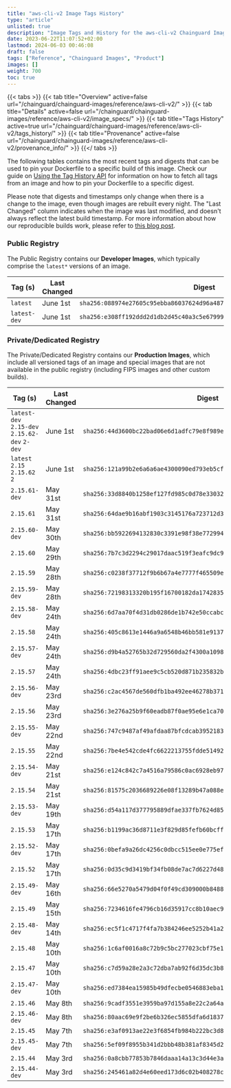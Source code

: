 ```yaml
---
title: "aws-cli-v2 Image Tags History"
type: "article"
unlisted: true
description: "Image Tags and History for the aws-cli-v2 Chainguard Image"
date: 2023-06-22T11:07:52+02:00
lastmod: 2024-06-03 00:46:08
draft: false
tags: ["Reference", "Chainguard Images", "Product"]
images: []
weight: 700
toc: true
---
```


{{< tabs >}}
{{< tab title="Overview" active=false url="/chainguard/chainguard-images/reference/aws-cli-v2/" >}}
{{< tab title="Details" active=false url="/chainguard/chainguard-images/reference/aws-cli-v2/image_specs/" >}}
{{< tab title="Tags History" active=true url="/chainguard/chainguard-images/reference/aws-cli-v2/tags_history/" >}}
{{< tab title="Provenance" active=false url="/chainguard/chainguard-images/reference/aws-cli-v2/provenance_info/" >}}
{{</ tabs >}}

The following tables contains the most recent tags and digests that can be used to pin your Dockerfile to a specific build of this image. Check our guide on [Using the Tag History API](/chainguard/chainguard-images/using-the-tag-history-api/) for information on how to fetch all tags from an image and how to pin your Dockerfile to a specific digest.

Please note that digests and timestamps only change when there is a change to the image, even though images are rebuilt every night. The "Last Changed" column indicates when the image was last modified, and doesn't always reflect the latest build timestamp. For more information about how our reproducible builds work, please refer to [this blog post](https://www.chainguard.dev/unchained/reproducing-chainguards-reproducible-image-builds).

### Public Registry
The Public Registry contains our **Developer Images**, which typically comprise the `latest*` versions of an image.

| Tag (s)       | Last Changed | Digest                                                                    |
|---------------|--------------|---------------------------------------------------------------------------|
|  `latest`     | June 1st     | `sha256:088974e27605c95ebba86037624d96a4879482e2d5a3521c4b6e7eed480cc111` |
|  `latest-dev` | June 1st     | `sha256:e308ff192ddd2d1db2d45c40a3c5e67999bb2edf9e548f551093003b5e29dfc0` |


### Private/Dedicated Registry
The Private/Dedicated Registry contains our **Production Images**, which include all versioned tags of an image and special images that are not available in the public registry (including FIPS images and other custom builds).

| Tag (s)                                        | Last Changed | Digest                                                                    |
|------------------------------------------------|--------------|---------------------------------------------------------------------------|
|  `latest-dev` `2.15-dev` `2.15.62-dev` `2-dev` | June 1st     | `sha256:44d3600bc22bad06e6d1adfc79e8f989e0c716f015ba6bac6f618c6190b2a48f` |
|  `latest` `2.15` `2.15.62` `2`                 | June 1st     | `sha256:121a99b2e6a6a6ae4300090ed793eb5cfe9cd7ab38f6f1e15a2f62bec79a1b80` |
|  `2.15.61-dev`                                 | May 31st     | `sha256:33d8840b1258ef127fd985c0d78e330328033927f1b8a3fc7ff7efba79675ecb` |
|  `2.15.61`                                     | May 31st     | `sha256:64dae9b16abf1903c3145176a723712d35717083847cdcf412cfc91b5f6e0ed6` |
|  `2.15.60-dev`                                 | May 30th     | `sha256:bb5922694132830c3391e98f38e7729942fe67788537d4b39f8c504a9f030a86` |
|  `2.15.60`                                     | May 29th     | `sha256:7b7c3d2294c29017daac519f3eafc9dc99ff117b4304247bd859b98a2b239ba3` |
|  `2.15.59`                                     | May 28th     | `sha256:c0238f37712f9b6b67a4e7777f465509eb59b7b5cfb8eaa96c8f2eb2af9416c4` |
|  `2.15.59-dev`                                 | May 28th     | `sha256:72198313320b195f16700182da174283516ed0a9864b0fd3ac5edec7b670bf31` |
|  `2.15.58-dev`                                 | May 24th     | `sha256:6d7aa70f4d31db0286de1b742e50ccabcb2ceea0e06b51bc1ec83c06ce0ef92d` |
|  `2.15.58`                                     | May 24th     | `sha256:405c8613e1446a9a6548b46bb581e91375ed2f0e7504d2e45fdd852eb7003e09` |
|  `2.15.57-dev`                                 | May 24th     | `sha256:d9b4a52765b32d729560da2f4300a10988e3752c0621a0440f3358dca73b2f6d` |
|  `2.15.57`                                     | May 24th     | `sha256:4dbc23ff91aee9c5cb520d871b235832b8f34a91f0a37d889ddd5a1289c4cd9c` |
|  `2.15.56-dev`                                 | May 23rd     | `sha256:c2ac4567de560dfb1ba492ee46278b371df34423ca2f9cedd17538f53d2a818c` |
|  `2.15.56`                                     | May 23rd     | `sha256:3e276a25b9f60eadb87f0ae95e6e1ca70b597e451d5084b072b9cfa0f59d1269` |
|  `2.15.55-dev`                                 | May 22nd     | `sha256:747c9487af49afdaa87bfcdcab3952183ab922b9c3ea7932399a3de0171b74a3` |
|  `2.15.55`                                     | May 22nd     | `sha256:7be4e542cde4fc6622213755fdde51492dd3940b5ac2cd6b04fa182e225360d0` |
|  `2.15.54-dev`                                 | May 21st     | `sha256:e124c842c7a4516a79586c0ac6928eb97a398189cebbba12dad2a85399eb8ea9` |
|  `2.15.54`                                     | May 21st     | `sha256:81575c2036689226e08f13289b47a088e2730f36b177099ef0a202aec80427aa` |
|  `2.15.53-dev`                                 | May 19th     | `sha256:d54a117d377795889dfae337fb7624d85849c856c14670e9d938ba2488f24a28` |
|  `2.15.53`                                     | May 17th     | `sha256:b1199ac36d8711e3f829d85fefb60bcffc3dca270eb8ed58332663716426efce` |
|  `2.15.52-dev`                                 | May 17th     | `sha256:0befa9a26dc4256c0dbcc515ee0e775ef0748095322411f3eb9c0b5ca7799648` |
|  `2.15.52`                                     | May 17th     | `sha256:0d35c9d3419bf34fb08de7ac7d6227d483438df2063b94b9234c7a5b02210fa3` |
|  `2.15.49-dev`                                 | May 16th     | `sha256:66e5270a5479d04f0f49cd309000b8488a12efb684486a9d45ead3592f998000` |
|  `2.15.49`                                     | May 15th     | `sha256:7234616fe4796cb16d35917cc8b10aec9af4fe948b5518920e3e10b8d3016aa2` |
|  `2.15.48-dev`                                 | May 14th     | `sha256:ec5f1c4717f4fa7b384246ee5252b41a2be0151cae954fdb9a19229da7cc7174` |
|  `2.15.48`                                     | May 10th     | `sha256:1c6af0016a8c72b9c5bc277023cbf75e16395ef35ce6a7ae953069a5eee2c047` |
|  `2.15.47`                                     | May 10th     | `sha256:c7d59a28e2a3c72dba7ab92f6d35dc3b8252c821648e1e2f4c72edebea4a19e2` |
|  `2.15.47-dev`                                 | May 10th     | `sha256:ed7384ea15985b49dfecbe0546883eba1de0c1fddde78341df82d28fdc33c36e` |
|  `2.15.46`                                     | May 8th      | `sha256:9cadf3551e3959ba97d155a8e22c2a64aef05a2f3c6bae67cf0e23cd9159d548` |
|  `2.15.46-dev`                                 | May 8th      | `sha256:80aac69e9f2be6b326ec5855dfa6d1837504c45bad4a0dc80a11664b33dccc8d` |
|  `2.15.45`                                     | May 7th      | `sha256:e3af0913ae22e3f6854fb984b222bc3d821fbed7aee2c550b1031b805df8ad63` |
|  `2.15.45-dev`                                 | May 7th      | `sha256:5ef09f8955b341d2bbb48b381af8345d217523d1827534d6eb34d055f63b1797` |
|  `2.15.44`                                     | May 3rd      | `sha256:0a8cbb77853b7846daaa14a13c3d44e3a0ed56503aa754a3abd02fff1073c897` |
|  `2.15.44-dev`                                 | May 3rd      | `sha256:245461a82d4e60eed173d6c02b408278c96578ae274ae5f0254942a12861fa18` |

